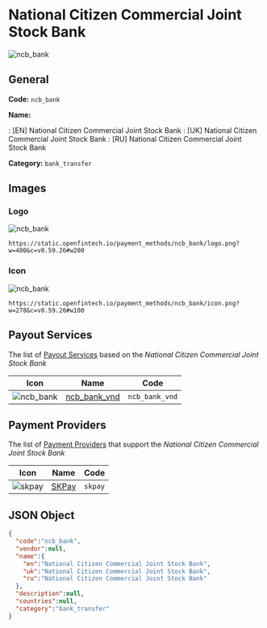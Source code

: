
# National Citizen Commercial Joint Stock Bank 
![ncb_bank](https://static.openfintech.io/payment_methods/ncb_bank/logo.png?w=400&c=v0.59.26#w200)  

## General 
**Code:** `ncb_bank` 
 
**Name:** 
 
:	[EN] National Citizen Commercial Joint Stock Bank 
:	[UK] National Citizen Commercial Joint Stock Bank 
:	[RU] National Citizen Commercial Joint Stock Bank 
 
**Category:** `bank_transfer` 
 

## Images 

### Logo 
![ncb_bank](https://static.openfintech.io/payment_methods/ncb_bank/logo.png?w=400&c=v0.59.26#w200)  

```
https://static.openfintech.io/payment_methods/ncb_bank/logo.png?w=400&c=v0.59.26#w200
```  

### Icon 
![ncb_bank](https://static.openfintech.io/payment_methods/ncb_bank/icon.png?w=278&c=v0.59.26#w100)  

```
https://static.openfintech.io/payment_methods/ncb_bank/icon.png?w=278&c=v0.59.26#w100
```  

## Payout Services 
 
The list of [Payout Services](/payout-services/) based on the _National Citizen Commercial Joint Stock Bank_ 

|Icon|Name|Code| 
|:---:|:---:|:---:| 
|![ncb_bank](https://static.openfintech.io/payout_methods/ncb_bank/icon.png?w=278&c=v0.59.26#w40) |[ncb_bank_vnd](/payout-services/ncb_bank_vnd/)|`ncb_bank_vnd`| 
 

## Payment Providers 
 
The list of [Payment Providers](/payment-providers/) that support the _National Citizen Commercial Joint Stock Bank_ 

|Icon|Name|Code| 
|:---:|:---:|:---:| 
|![skpay](https://static.openfintech.io/payment_providers/skpay/icon.png?w=278&c=v0.59.26#w100) |[SKPay](/payment-providers/skpay/)|`skpay`| 
 

## JSON Object 

```json
{
  "code":"ncb_bank",
  "vendor":null,
  "name":{
    "en":"National Citizen Commercial Joint Stock Bank",
    "uk":"National Citizen Commercial Joint Stock Bank",
    "ru":"National Citizen Commercial Joint Stock Bank"
  },
  "description":null,
  "countries":null,
  "category":"bank_transfer"
}
```  
